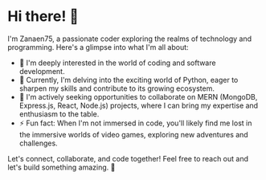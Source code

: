 # Hi there! 👋

I'm Zanaen75, a passionate coder exploring the realms of technology and programming. Here's a glimpse into what I'm all about:

- 👀 I'm deeply interested in the world of coding and software development.
- 🌱 Currently, I'm delving into the exciting world of Python, eager to sharpen my skills and contribute to its growing ecosystem.
- 💞️ I'm actively seeking opportunities to collaborate on MERN (MongoDB, Express.js, React, Node.js) projects, where I can bring my expertise and enthusiasm to the table.
- ⚡ Fun fact: When I'm not immersed in code, you'll likely find me lost in the immersive worlds of video games, exploring new adventures and challenges.

Let's connect, collaborate, and code together! Feel free to reach out and let's build something amazing. 🚀
